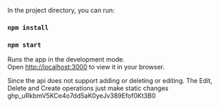 In the project directory, you can run:

### `npm install`
### `npm start`

Runs the app in the development mode.\
Open [http://localhost:3000](http://localhost:3000) to view it in your browser.

Since the api does not support adding or deleting or editing. The Edit, Delete and Create operations just make static changes
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
